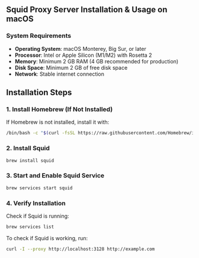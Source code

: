## Squid Proxy Server Installation & Usage on macOS

### **System Requirements**

- **Operating System**: macOS Monterey, Big Sur, or later
- **Processor**: Intel or Apple Silicon (M1/M2) with Rosetta 2
- **Memory**: Minimum 2 GB RAM (4 GB recommended for production)
- **Disk Space**: Minimum 2 GB of free disk space
- **Network**: Stable internet connection

## **Installation Steps**

### **1. Install Homebrew (If Not Installed)**
If Homebrew is not installed, install it with:
```bash
/bin/bash -c "$(curl -fsSL https://raw.githubusercontent.com/Homebrew/install/HEAD/install.sh)"
```

### **2. Install Squid**
```bash
brew install squid
```

### **3. Start and Enable Squid Service**
```bash
brew services start squid
```

### **4. Verify Installation**
Check if Squid is running:
```bash
brew services list
```

To check if Squid is working, run:
```bash
curl -I --proxy http://localhost:3128 http://example.com
```

